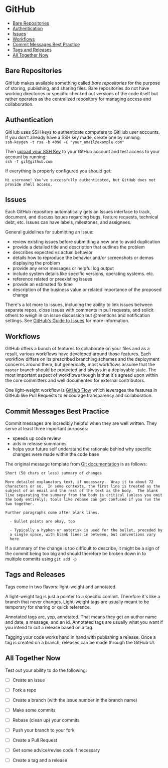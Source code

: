 GitHub
===============

  - [Bare Repositories](#bare-repositories)
  - [Authentication](#authentication)
  - [Issues](#issues)
  - [Workflows](#workflows)
  - [Commit Messages Best Practice](#commit-messages-best-practice)
  - [Tags and Releases](#tags-and-releases)
  - [All Together Now](#all-together-now)

## Bare Repositories
GitHub makes available something called _bare repositories_ for the purpose of storing, publishing, and sharing files. Bare repositories do not have working directories or specific checked out versions of the code itself but rather operates as the centralized repository for managing access and collaboration.

## Authentication
GitHub uses SSH keys to authenticate computers to GitHub user accounts. If you don't already have a SSH key made, create one by running:  
`ssh-keygen -t rsa -b 4096 -C "your_email@example.com"`

Then [upload your SSH Key](https://github.com/settings/keys) to your GitHub account and test access to your account by running:  
`ssh -T git@github.com`

If everything is properly configured you should get:
```
Hi username! You've successfully authenticated, but GitHub does not
provide shell access.
```

## Issues

Each GitHub repository automatically gets an Issues interface to track, document, and discuss issues regarding bugs, feature requests, technical debt, etc. Issues can have labels, milestones, and assignees.

General guidelines for submitting an issue:
  - review existing issues before submitting a new one to avoid duplication
  - provide a detailed title and description that outlines the problem
  - describes expected vs actual behavior
  - details how to reproduce the behavior and/or screenshots or demos displaying the problem
  - provide any error messages or helpful log output
  - include system details like specific versions, operating systems. etc.
  - reference related or preexisting issues
  - provide an estimated fix time
  - description of the business value or related importance of the proposed change

There's a lot more to issues, including the ability to link issues between separate repos, close issues with comments in pull requests, and solicit others to weigh in on issue discussion but @mentions and notification settings. See [GitHub's Guide to Issues](https://guides.github.com/features/issues/) for more information.

## Workflows

GitHub offers a bunch of features to collaborate on your files and as a result, various workflows have developed around those features. Each workflow differs on its prescribed branching schemes and the deployment concerns around them, but generically, most workflows assume that the `master` branch should be protected and always in a deployable state. The most important aspect of workflows though is that it's agreed upon within the core committers and well documented for external contributors.

One light-weight workflow is [GitHub Flow](https://guides.github.com/introduction/flow/) which leverages the features in GitHub like Pull Requests to encourage transparency and collaboration.

## Commit Messages Best Practice

Commit messages are incredibly helpful when they are well written. They serve at least three important purposes:
 - speeds up code review
 - aids in release summaries
 - helps your future self understand the rationale behind why specific changes were made within the code base

The original message template from [Git documentation](https://git-scm.com/book/ch5-2.html) is as follows:
```
Short (50 chars or less) summary of changes

More detailed explanatory text, if necessary.  Wrap it to about 72
characters or so.  In some contexts, the first line is treated as the
subject of an email and the rest of the text as the body.  The blank
line separating the summary from the body is critical (unless you omit
the body entirely); tools like rebase can get confused if you run the
two together.

Further paragraphs come after blank lines.

  - Bullet points are okay, too

  - Typically a hyphen or asterisk is used for the bullet, preceded by
  a single space, with blank lines in between, but conventions vary
  here
```

If a summary of the change is too difficult to describe, it might be a sign of the commit being too big and should therefore be broken down in to multiple commits using `git add -p`

## Tags and Releases

Tags come in two flavors: light-weight and annotated.

A light-weight tag is just a pointer to a specific commit. Therefore it's like a branch that never changes. Light-weight tags are usually meant to be temporary for sharing or quick reference.

Annotated tags are, yep, annotated. That means they get an author name and date, a message, and an id. Annotated tags are usually what you want if you intend to cut a release based on a tag.

Tagging your code works hand in hand with publishing a release. Once a tag is created on a branch, releases can be made through the GitHub UI.

## All Together Now

Test out your ability to do the following:
  - [ ] Create an issue
  - [ ] Fork a repo
  - [ ] Create a branch (with the issue number in the branch name)
  - [ ] Make some commits
  - [ ] Rebase (clean up) your commits
  - [ ] Push your branch to your fork
  - [ ] Create a Pull Request
  - [ ] Get some advice/revise code if necessary
  - [ ] Create a tag and a release

